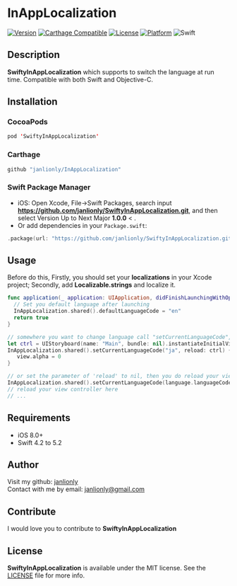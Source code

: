 # InAppLocalization

[![Version](https://img.shields.io/cocoapods/v/SwiftyInAppLocalization.svg?style=flat)](https://cocoapods.org/pods/SwiftyInAppLocalization)
[![Carthage Compatible](https://img.shields.io/badge/Carthage-compatible-4BC51D.svg?style=flat)](https://github.com/Carthage/Carthage)
[![License](https://img.shields.io/cocoapods/l/SwiftyInAppLocalization.svg?style=flat)](https://github.com/janlionly/SwiftyInAppLocalization/blob/master/LICENSE)
[![Platform](https://img.shields.io/cocoapods/p/SwiftyInAppLocalization.svg?style=flat)](https://github.com/janlionly/SwiftyInAppLocalization)
![Swift](https://img.shields.io/badge/%20in-swift%204.2-orange.svg)

## Description
**SwiftyInAppLocalization** which supports to switch the language at run time. Compatible with both Swift and Objective-C.

## Installation
### CocoaPods
```swift
pod 'SwiftyInAppLocalization'
```

### Carthage
```swift
github "janlionly/InAppLocalization"
```

### Swift Package Manager
- iOS: Open Xcode, File->Swift Packages, search input **https://github.com/janlionly/SwiftyInAppLocalization.git**, and then select Version Up to Next Major **1.0.0** < .
- Or add dependencies in your `Package.swift`:
```swift
.package(url: "https://github.com/janlionly/SwiftyInAppLocalization.git", .upToNextMajor(from: "1.0.0")),
```

## Usage

Before do this, Firstly, you should set your **localizations** in your Xcode project; Secondly, add **Localizable.strings** and localize it.


```swift
func application(_ application: UIApplication, didFinishLaunchingWithOptions launchOptions: [UIApplication.LaunchOptionsKey: Any]?) -> Bool {
  // Set you default language after launching
  InAppLocalization.shared().defaultLanguageCode = "en"
  return true
}

// somewhere you want to change language call "setCurrentLanguageCode", and must reload your view controller.
let ctrl = UIStoryboard(name: "Main", bundle: nil).instantiateInitialViewController()!
InAppLocalization.shared().setCurrentLanguageCode("ja", reload: ctrl) { (view) in
   view.alpha = 0
}

// or set the parameter of 'reload' to nil, then you do reload your view controller by yourself
InAppLocalization.shared().setCurrentLanguageCode(language.languageCode, reload: nil, animation: nil)
// reload your view controller here
// ...
```

## Requirements

- iOS 8.0+
- Swift 4.2 to 5.2

## Author
Visit my github: [janlionly](https://github.com/janlionly)<br>
Contact with me by email: janlionly@gmail.com

## Contribute
I would love you to contribute to **SwiftyInAppLocalization**

## License
**SwiftyInAppLocalization** is available under the MIT license. See the [LICENSE](https://github.com/janlionly/SwiftyInAppLocalization/blob/master/LICENSE) file for more info.
